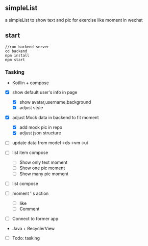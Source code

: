 ## simpleList
a simpleList to show text and pic for exercise like moment in wechat

## start
```
//run backend server
cd backend
npm install
npm start
```

### Tasking
- Kotllin + compose
- [x] show default user's info in page
  - [x] show avatar,username,background
  - [x] adjust style
- [x] adjust Mock data in backend to fit moment
  - [x] add mock pic in repo
  - [x] adjust json structure
- [ ] update data from model->ds->vm->ui
- [ ] list item compose
  - [ ] Show only text moment
  - [ ] Show one pic moment
  - [ ] Show many pic moment
- [ ] list compose
- [ ] moment ' s action
  - [ ] like
  - [ ] Comment
- [ ] Connect to former app



- Java + RecyclerView

- [ ] Todo: tasking

